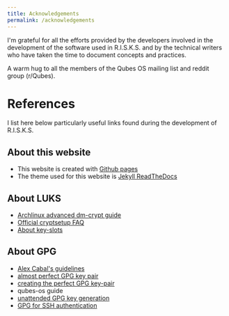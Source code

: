 ```yaml
---
title: Acknowledgements
permalink: /acknowledgements
---
```


I'm grateful for all the efforts provided by the developers involved in the development of the software used in R.I.S.K.S. and by the technical writers who have taken the time to document concepts and practices.

A warm hug to all the members of the Qubes OS mailing list and reddit group (r/Qubes).

# References

I list here below particularly useful links found during the development of R.I.S.K.S.

## About this website

* This website is created with [Github pages](https://pages.github.com/)
* The theme used for this website is [Jekyll ReadTheDocs](https://github.com/pawamoy/jekyll-readthedocs/)

## About LUKS

* [Archlinux advanced dm-crypt guide](https://wiki.archlinux.org/index.php/Dm-crypt)
* [Official cryptsetup FAQ](https://gitlab.com/cryptsetup/cryptsetup/wikis/FrequentlyAskedQuestions)
* [About key-slots](https://www.lisenet.com/2013/luks-add-keys-backup-and-restore-volume-header/)

## About GPG

* [Alex Cabal's guidelines](https://alexcabal.com/creating-the-perfect-gpg-keypair/)
* [almost perfect GPG key pair](https://blog.eleven-labs.com/en/openpgp-almost-perfect-key-pair-part-1/)
* [creating the perfect GPG key-pair](https://alexcabal.com/creating-the-perfect-gpg-keypair/)
* qubes-os guide
* [unattended GPG key generation](https://gnupg.org/documentation/manuals/gnupg-2.0/Unattended-GPG-key-generation.html)
* [GPG for SSH authentication](https://incenp.org/notes/2014/gnupg-for-ssh-authentication.html)
